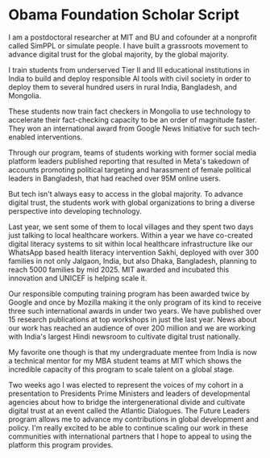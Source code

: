 # Obama Foundation Scholar Script

I am a postdoctoral researcher at MIT and BU and cofounder at a nonprofit called SimPPL or simulate people. I have built a grassroots movement to advance digital trust for the global majority, by the global majority. 

I train students from underserved Tier II and III educational institutions in India to build and deploy responsible AI tools with civil society in order to deploy them to several hundred users in rural India, Bangladesh, and Mongolia.

These students now train fact checkers in Mongolia to use technology to accelerate their fact-checking capacity to be an order of magnitude faster. They won an international award from Google News Initiative for such tech-enabled interventions. 

Through our program, teams of students working with former social media platform leaders published reporting that resulted in Meta's takedown of accounts promoting political targeting and harassment of female political leaders in Bangladesh, that had reached over 95M online users.

But tech isn't always easy to access in the global majority. To advance digital trust, the students work with global organizations to bring a diverse perspective into developing technology.

Last year, we sent some of them to local villages and they spent two days just talking to local healthcare workers. Within a year we have co-created digital literacy systems to sit within local healthcare infrastructure like our WhatsApp based health literacy intervention Sakhi, deployed with over 300 families in not only Jalgaon, India, but also Dhaka, Bangladesh, planning to reach 5000 families by mid 2025. MIT awarded and incubated this innovation and UNICEF is helping scale it.

Our responsible computing training program has been awarded twice by Google and once by Mozilla making it the only program of its kind to receive three such international awards in under two years. We have published over 15 research publications at top workshops in just the last year. News about our work has reached an audience of over 200 million and we are working with India's largest Hindi newsroom to cultivate digital trust nationally. 

My favorite one though is that my undergraduate mentee from India is now a technical mentor for my MBA student teams at MIT which shows the incredible capacity of this program to scale talent on a global stage.

Two weeks ago I was elected to represent the voices of my cohort in a presentation to Presidents Prime Ministers and leaders of developmental agencies about how to bridge the intergenerational divide and cultivate digital trust at an event called the Atlantic Dialogues. The Future Leaders program allows me to advance my contributions in global development and policy. I'm really excited to be able to continue scaling our work in these communities with international partners that I hope to appeal to using the platform this program provides.

